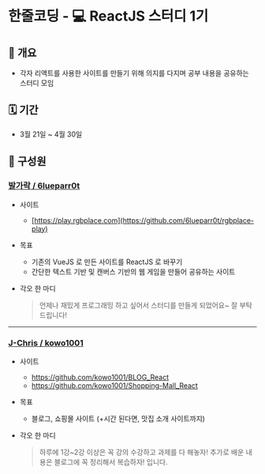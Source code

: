 # 한줄코딩 - 💻 ReactJS 스터디 1기

## 🧐 개요

- 각자 리액트를 사용한 사이트를 만들기 위해 의지를 다지며 공부 내용을 공유하는 스터디 모임

## 🗓 기간

- 3월 21일 ~ 4월 30일

## 👫 구성원

### [발가락 / 6lueparr0t](https://github.com/6lueparr0t)

- 사이트
  - [https://play.rgbplace.com](https://github.com/6lueparr0t/rgbplace-play)

- 목표
  - 기존의 VueJS 로 만든 사이트를 ReactJS 로 바꾸기
  - 간단한 텍스트 기반 및 캔버스 기반의 웹 게임을 만들어 공유하는 사이트

- 각오 한 마디
  > 언제나 재밌게 프로그래밍 하고 싶어서 스터디를 만들게 되었어요~ 잘 부탁드립니다!

---


### [J-Chris / kowo1001](https://github.com/kowo1001)

- 사이트
  - https://github.com/kowo1001/BLOG_React
  - https://github.com/kowo1001/Shopping-Mall_React

- 목표
  - 블로그, 쇼핑몰 사이트 (+시간 된다면, 맛집 소개 사이트까지)

- 각오 한 마디
  > 하루에 1강~2강 이상은 꼭 강의 수강하고 과제를 다 해놓자! 추가로 배운 내용은 블로그에 꼭 정리해서 복습하자! 입니다.

[발가락]: https://github.com/6lueparr0t
[J-Chris]: https://github.com/kowo1001
